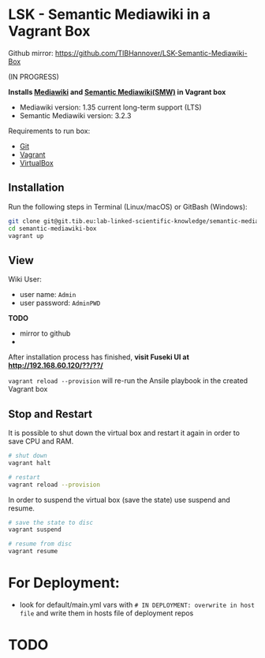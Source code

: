 # LSK - Semantic Mediawiki in a Vagrant Box

Github mirror: https://github.com/TIBHannover/LSK-Semantic-Mediawiki-Box


(IN PROGRESS)

**Installs [Mediawiki](https://www.mediawiki.org/wiki/MediaWiki) and [Semantic Mediawiki(SMW)](https://www.semantic-mediawiki.org) in Vagrant box**

* Mediawiki version: 1.35 current long-term support (LTS)
* Semantic Mediawiki version: 3.2.3


Requirements to run box:
* [Git](https://git-scm.com/downloads)
* [Vagrant](https://www.vagrantup.com/downloads.html)
* [VirtualBox](https://www.virtualbox.org/wiki/Downloads)


## Installation

Run the following steps in Terminal (Linux/macOS) or GitBash (Windows):
```bash
git clone git@git.tib.eu:lab-linked-scientific-knowledge/semantic-mediawiki-box.git
cd semantic-mediawiki-box
vagrant up
```

## View

Wiki User:
* user name: `Admin`
* user password: `AdminPWD`


**TODO**
* mirror to github
* 


After installation process has finished, **visit Fuseki UI at  <http://192.168.60.120/??/??/>**

`vagrant reload --provision` will re-run the Ansile playbook in the created Vagrant box

## Stop and Restart

It is possible to shut down the virtual box and restart it again in order to save CPU and RAM.

```bash
# shut down
vagrant halt

# restart
vagrant reload --provision
```

In order to suspend the virtual box (save the state) use suspend and resume.

```bash
# save the state to disc
vagrant suspend

# resume from disc
vagrant resume
```

# For Deployment:
* look for default/main.yml vars with `# IN DEPLOYMENT: overwrite in host file` and write them in hosts file of deployment repos


# TODO
